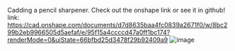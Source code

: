 Cadding a pencil sharpener. Check out the onshape link or see it in github! 
link: https://cad.onshape.com/documents/d7d8635baa4fc0839a2671f0/w/8bc299b2eb9966505d5aefaf/e/95f15a4ccccd47a0ff1bc174?renderMode=0&uiState=66bfbd25d3478f29b92409a9 
![image](https://github.com/user-attachments/assets/bf02278f-fe31-4d84-8f3f-2fe780610d74)
